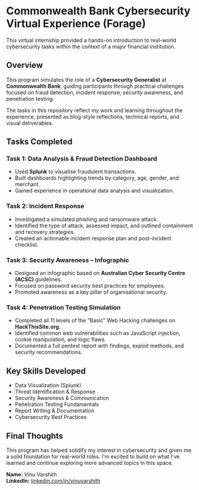 # Commonwealth Bank Cybersecurity Virtual Experience (Forage)

This virtual internship provided a hands-on introduction to real-world cybersecurity tasks within the context of a major financial institution.

## Overview

This program simulates the role of a **Cybersecurity Generalist** at **Commonwealth Bank**, guiding participants through practical challenges focused on fraud detection, incident response, security awareness, and penetration testing.

The tasks in this repository reflect my work and learning throughout the experience, presented as blog-style reflections, technical reports, and visual deliverables.


## Tasks Completed

### Task 1: Data Analysis & Fraud Detection Dashboard
- Used **Splunk** to visualise fraudulent transactions.
- Built dashboards highlighting trends by category, age, gender, and merchant.
- Gained experience in operational data analysis and visualization.

### Task 2: Incident Response
- Investigated a simulated phishing and ransomware attack.
- Identified the type of attack, assessed impact, and outlined containment and recovery strategies.
- Created an actionable incident response plan and post-incident checklist.

### Task 3: Security Awareness – Infographic
- Designed an infographic based on **Australian Cyber Security Centre (ACSC)** guidelines.
- Focused on password security best practices for employees.
- Promoted awareness as a key pillar of organisational security.

### Task 4: Penetration Testing Simulation
- Completed all 11 levels of the “Basic” Web Hacking challenges on **HackThisSite.org**.
- Identified common web vulnerabilities such as JavaScript injection, cookie manipulation, and logic flaws.
- Documented a full pentest report with findings, exploit methods, and security recommendations.


## Key Skills Developed

- Data Visualization (Splunk)
- Threat Identification & Response
- Security Awareness & Communication
- Penetration Testing Fundamentals
- Report Writing & Documentation
- Cybersecurity Best Practices


## Final Thoughts

This program has helped solidify my interest in cybersecurity and given me a solid foundation for real-world roles. I'm excited to build on what I’ve learned and continue exploring more advanced topics in this space.


**Name:** Vinu Varshith  
**LinkedIn:** [linkedin.com/in/vinuvarshith](https://linkedin.com/in/vinuvarshith)  



